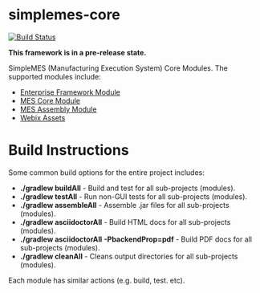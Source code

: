 # simplemes-core

[![Build Status](https://github.com/simplemes/simplemes-core/workflows/BuildAndTestAll/badge.svg)](https://github.com/simplemes/simplemes-core/actions)


**This framework is in a pre-release state.**


SimpleMES (Manufacturing Execution System) Core Modules.  The supported modules include:

* [Enterprise Framework Module](eframe)
* [MES Core Module](mes-core)
* [MES Assembly Module](mes-assy)
* [Webix Assets](webix)

# Build Instructions

Some common build options for the entire project includes:

* **./gradlew buildAll** - Build and test for all sub-projects (modules). 
* **./gradlew testAll** -  Run non-GUI tests for all sub-projects (modules).
* **./gradlew assembleAll** - Assemble .jar files for all sub-projects (modules).
* **./gradlew asciidoctorAll** - Build HTML docs for all sub-projects (modules).
* **./gradlew asciidoctorAll** **-PbackendProp=pdf** - Build PDF docs for all sub-projects (modules).
* **./gradlew cleanAll** - Cleans output directories for all sub-projects (modules).

Each module has similar actions (e.g. build, test. etc).

